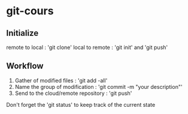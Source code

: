# git-cours

## Initialize

remote to local : 'git clone'
local to remote : 'git init' and 'git push'

## Workflow

1. Gather of modified files : 'git add -all'
2. Name the group of modification : 'git commit -m "your description"'
3. Send to the cloud/remote repository : 'git push'

Don't forget the 'git status' to keep track of the current state